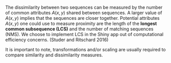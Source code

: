 The dissimilarity between two sequences can be measured by the number of common attributes $A(x,y)$ shared between sequences. A larger value of $A(x,y)$ implies that the sequences are closer together. Potential attributes $A(x,y)$ one could use to measure proximity are the length of the **longest common subsequence (LCS)** and the number of matching sequences (NMS). We choose to implement LCS in the Shiny app out of computational efficiency concerns. (Studer and Ritschard 2016)

It is important to note, transformations and/or scaling are usually required to compare similarity and dissimilarity measures.
